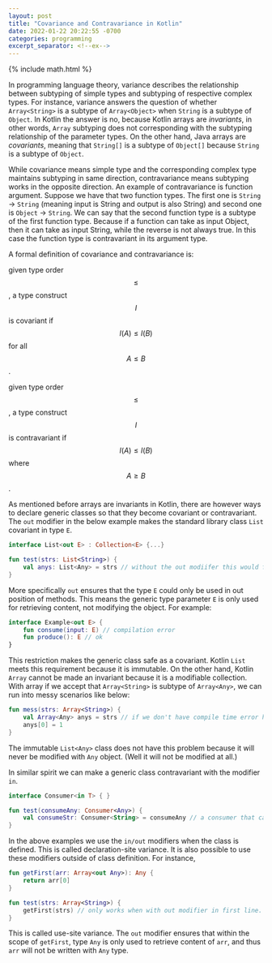 ```yaml
---
layout: post
title: "Covariance and Contravariance in Kotlin"
date: 2022-01-22 20:22:55 -0700
categories: programming
excerpt_separator: <!--ex-->
---
```


{% include math.html %}

In programming language theory, variance describes the relationship between subtyping of simple types and subtyping of respective complex types. For instance, variance answers the question of whether ```Array<String>``` is a subtype of ```Array<Object>``` when ```String``` is a subtype of ```Object```. In Kotlin the answer is no, because Kotlin arrays are *invariants*, in other words, ```Array``` subtyping does not corresponding with the subtyping relationship of the parameter types. On the other hand, Java arrays are *covariants*, meaning that ```String[]``` is a subtype of ```Object[]``` because ```String``` is a subtype of ```Object```. 

<!--ex-->

While covariance means simple type and the corresponding complex type maintains subtyping in same direction, contravariance means subtyping works in the opposite direction. An example of contravariance is function argument. Suppose we have that two function types. The first one is ```String``` -> ```String``` (meaning input is String and output is also String) and second one is ```Object``` -> ```String```. We can say that the second function type is a subtype of the first function type. Because if a function can take as input Object, then it can take as input String, while the reverse is not always true. In this case the function type is contravariant in its argument type.

A formal definition of covariance and contravariance is:

given type order $$\leq$$, a type construct $$I$$ is covariant if $$I(A) \leq I(B)$$ for all $$A \leq B$$.

given type order $$\leq$$, a type construct $$I$$ is contravariant if $$I(A) \leq I(B)$$ where $$A \geq B$$.

As mentioned before arrays are invariants in Kotlin, there are however ways to declare generic classes so that they become covariant or contravariant. The ```out``` modifier in the below example makes the standard library class ```List``` covariant in type ```E```.

```kotlin
interface List<out E> : Collection<E> {...}

fun test(strs: List<String>) {
    val anys: List<Any> = strs // without the out modiifer this would fail at compile time.
}
```

More specifically ```out``` ensures that the type ```E``` could only be used in out position of methods. This means the generic type parameter ```E``` is only used for retrieving content, not modifying the object. For example:

```kotlin
interface Example<out E> {
    fun consume(input: E) // compilation error
    fun produce(): E // ok
}
```

This restriction makes the generic class safe as a covariant. Kotlin ```List``` meets this requirement because it is immutable. On the other hand, Kotlin ```Array``` cannot be made an invariant because it is a modifiable collection. With array if we accept that ```Array<String>``` is subtype of ```Array<Any>```, we can run into messy scenarios like below:

```kotlin
fun mess(strs: Array<String>) {
    val Array<Any> anys = strs // if we don't have compile time error here, we will run into runtime error in the next line.
    anys[0] = 1
}
```

The immutable ```List<Any>``` class does not have this problem because it will never be modified with ```Any``` object. (Well it will not be modified at all.)

In similar spirit we can make a generic class contravariant with the modifier ```in```.

```kotlin
interface Consumer<in T> { }

fun test(consumeAny: Consumer<Any>) {
    val consumeStr: Consumer<String> = consumeAny // a consumer that can take any type can also take string type.
}
```

In the above examples we use the ```in/out``` modifiers when the class is defined. This is called declaration-site variance. It is also possible to use these modifiers outside of class definition. For instance,

```kotlin
fun getFirst(arr: Array<out Any>): Any {
    return arr[0]
}

fun test(strs: Array<String>) {
    getFirst(strs) // only works when with out modifier in first line.
}
```

This is called use-site variance. The ```out``` modifier ensures that within the scope of ```getFirst```, type ```Any``` is only used to retrieve content of ```arr```, and thus ```arr``` will not be written with ```Any``` type.